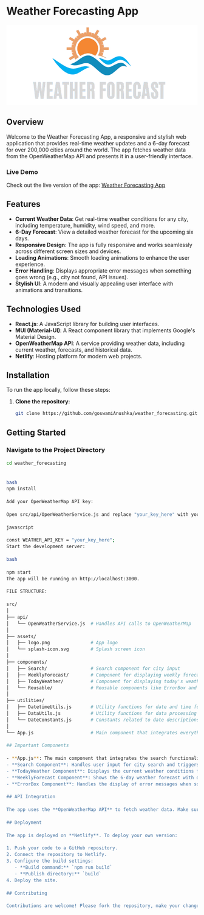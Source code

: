 # Weather Forecasting App

![Weather Forecasting](./src/assets/logo.png)

## Overview

Welcome to the Weather Forecasting App, a responsive and stylish web application that provides real-time weather updates and a 6-day forecast for over 200,000 cities around the world. The app fetches weather data from the OpenWeatherMap API and presents it in a user-friendly interface.

### Live Demo

Check out the live version of the app: [Weather Forecasting App](https://sunnyfrost.netlify.app/)

## Features

- **Current Weather Data**: Get real-time weather conditions for any city, including temperature, humidity, wind speed, and more.
- **6-Day Forecast**: View a detailed weather forecast for the upcoming six days.
- **Responsive Design**: The app is fully responsive and works seamlessly across different screen sizes and devices.
- **Loading Animations**: Smooth loading animations to enhance the user experience.
- **Error Handling**: Displays appropriate error messages when something goes wrong (e.g., city not found, API issues).
- **Stylish UI**: A modern and visually appealing user interface with animations and transitions.

## Technologies Used

- **React.js**: A JavaScript library for building user interfaces.
- **MUI (Material-UI)**: A React component library that implements Google's Material Design.
- **OpenWeatherMap API**: A service providing weather data, including current weather, forecasts, and historical data.
- **Netlify**: Hosting platform for modern web projects.

## Installation

To run the app locally, follow these steps:

1. **Clone the repository:**

   ```bash
   git clone https://github.com/goswamiAnushka/weather_forecasting.git

## Getting Started

### Navigate to the Project Directory
```bash
cd weather_forecasting


bash
npm install

Add your OpenWeatherMap API key:

Open src/api/OpenWeatherService.js and replace "your_key_here" with your actual API key:

javascript

const WEATHER_API_KEY = "your_key_here";
Start the development server:

bash

npm start
The app will be running on http://localhost:3000.

FILE STRUCTURE:

src/
│
├── api/
│   └── OpenWeatherService.js  # Handles API calls to OpenWeatherMap
│
├── assets/
│   ├── logo.png               # App logo
│   └── splash-icon.svg        # Splash screen icon
│
├── components/
│   ├── Search/                # Search component for city input
│   ├── WeeklyForecast/        # Component for displaying weekly forecast
│   ├── TodayWeather/          # Component for displaying today's weather
│   └── Reusable/              # Reusable components like ErrorBox and UTCDatetime
│
├── utilities/
│   ├── DatetimeUtils.js       # Utility functions for date and time formatting
│   ├── DataUtils.js           # Utility functions for data processing
│   └── DateConstants.js       # Constants related to date descriptions
│
└── App.js                     # Main component that integrates everything

## Important Components

- **App.js**: The main component that integrates the search functionality, today's weather, and the weekly forecast.
- **Search Component**: Handles user input for city search and triggers the data fetching process.
- **TodayWeather Component**: Displays the current weather conditions for the selected city.
- **WeeklyForecast Component**: Shows the 6-day weather forecast with details for each day.
- **ErrorBox Component**: Handles the display of error messages when something goes wrong.

## API Integration

The app uses the **OpenWeatherMap API** to fetch weather data. Make sure to sign up for an API key and add it to your `.env` file as shown in the installation steps.

## Deployment

The app is deployed on **Netlify**. To deploy your own version:

1. Push your code to a GitHub repository.
2. Connect the repository to Netlify.
3. Configure the build settings:
   - **Build command:** `npm run build`
   - **Publish directory:** `build`
4. Deploy the site.

## Contributing

Contributions are welcome! Please fork the repository, make your changes, and submit a pull request.


